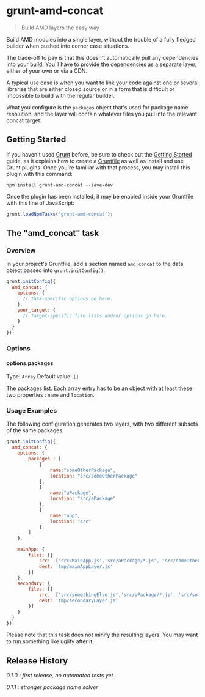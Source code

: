 # grunt-amd-concat #

> Build AMD layers the easy way


Build AMD modules into a single layer, without the trouble of a fully fledged builder when pushed into corner case situations. 

The trade-off to pay is that this doesn't automatically pull any dependencies into your build. You'll have to provide the dependencies as a separate layer, either of your own or via a CDN.

A typical use case is when you want to link your code against one or several libraries that are either closed source or in a form that is difficult or impossible to build with the regular builder.



What you configure is the `packages` object that's used for package name resolution, and the layer will contain whatever files you pull into the relevant concat target. 


## Getting Started

If you haven't used [Grunt](http://gruntjs.com/) before, be sure to check out the [Getting Started](http://gruntjs.com/getting-started) guide, as it explains how to create a [Gruntfile](http://gruntjs.com/sample-gruntfile) as well as install and use Grunt plugins. Once you're familiar with that process, you may install this plugin with this command:

```shell
npm install grunt-amd-concat --save-dev
```

Once the plugin has been installed, it may be enabled inside your Gruntfile with this line of JavaScript:

```js
grunt.loadNpmTasks('grunt-amd-concat');
```

## The "amd_concat" task

### Overview
In your project's Gruntfile, add a section named `amd_concat` to the data object passed into `grunt.initConfig()`.

```js
grunt.initConfig({
  amd_concat: {
    options: {
      // Task-specific options go here.
    },
    your_target: {
      // Target-specific file lists and/or options go here.
    }
  }
});
```

### Options

#### options.packages
Type: `Array`
Default value: `[]`

The packages list. Each array entry has to be an object with at least these two properties : `name` and `location`.

### Usage Examples

The following configuration generates two layers, with two different subsets of the same packages.

```js
grunt.initConfig({
  amd_concat: {
    options: {
        packages : [
            {
                name:"someOtherPackage",
                location: "src/someOtherPackage"
            },
            {
                name:"aPackage",
                location: "src/aPackage"
            },
            {
                name:"app",
                location: "src"
            }
        ]
    },

    mainApp: {
        files: [{
            src:  ['src/MainApp.js','src/aPackage/*.js', 'src/someOtherPackage/*.js'],
            dest: 'tmp/mainAppLayer.js'
        }]
    },
    secondary: {
        files: [{
            src:  ['src/somethingElse.js','src/aPackage/*.js', 'src/someOtherPackage/utils.js'],
            dest: 'tmp/secondaryLayer.js'
        }]
    }
  }
});
```

Please note that this task does not minify the resulting layers. You may want to run something like uglify after it.


## Release History

_0.1.0 : first release, no automated tests yet_

_0.1.1 : stronger package name solver_
